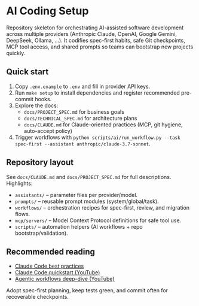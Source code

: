 # AI Coding Setup

Repository skeleton for orchestrating AI-assisted software development across multiple providers (Anthropic Claude, OpenAI, Google Gemini, DeepSeek, Ollama, ...). It codifies spec-first habits, safe Git checkpoints, MCP tool access, and shared prompts so teams can bootstrap new projects quickly.

## Quick start

1. Copy `.env.example` to `.env` and fill in provider API keys.
2. Run `make setup` to install dependencies and register recommended pre-commit hooks.
3. Explore the docs:
   - `docs/PROJECT_SPEC.md` for business goals
   - `docs/TECHNICAL_SPEC.md` for architecture plans
   - `docs/CLAUDE.md` for Claude-oriented practices (MCP, git hygiene, auto-accept policy)
4. Trigger workflows with `python scripts/ai/run_workflow.py --task spec-first --assistant anthropic/claude-3.7-sonnet`.

## Repository layout

See `docs/CLAUDE.md` and `docs/PROJECT_SPEC.md` for full descriptions. Highlights:

- `assistants/` – parameter files per provider/model.
- `prompts/` – reusable prompt modules (system/global/task).
- `workflows/` – orchestration recipes for spec-first, review, and migration flows.
- `mcp/servers/` – Model Context Protocol definitions for safe tool use.
- `scripts/` – automation helpers (AI workflows + repo bootstrap/validation).

## Recommended reading

- [Claude Code best practices](https://www.anthropic.com/engineering/claude-code-best-practices)
- [Claude Code quickstart (YouTube)](https://www.youtube.com/watch?v=amEUIuBKwvg)
- [Agentic workflows deep-dive (YouTube)](https://www.youtube.com/watch?v=T0zFZsr_d0Q)

Adopt spec-first planning, keep tests green, and commit often for recoverable checkpoints.

